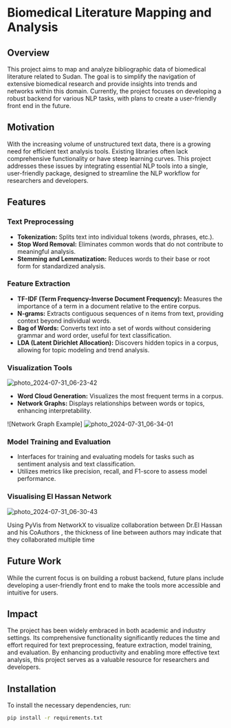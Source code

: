 # Biomedical Literature Mapping and Analysis


## Overview

This project aims to map and analyze bibliographic data of biomedical literature related to Sudan. The goal is to simplify the navigation of extensive biomedical research and provide insights into trends and networks within this domain. Currently, the project focuses on developing a robust backend for various NLP tasks, with plans to create a user-friendly front end in the future.

## Motivation

With the increasing volume of unstructured text data, there is a growing need for efficient text analysis tools. Existing libraries often lack comprehensive functionality or have steep learning curves. This project addresses these issues by integrating essential NLP tools into a single, user-friendly package, designed to streamline the NLP workflow for researchers and developers.

## Features

### Text Preprocessing

- **Tokenization:** Splits text into individual tokens (words, phrases, etc.).
- **Stop Word Removal:** Eliminates common words that do not contribute to meaningful analysis.
- **Stemming and Lemmatization:** Reduces words to their base or root form for standardized analysis.

### Feature Extraction

- **TF-IDF (Term Frequency-Inverse Document Frequency):** Measures the importance of a term in a document relative to the entire corpus.
- **N-grams:** Extracts contiguous sequences of n items from text, providing context beyond individual words.
- **Bag of Words:** Converts text into a set of words without considering grammar and word order, useful for text classification.
- **LDA (Latent Dirichlet Allocation):** Discovers hidden topics in a corpus, allowing for topic modeling and trend analysis.

### Visualization Tools

![photo_2024-07-31_06-23-42](https://github.com/user-attachments/assets/9233307e-e0d8-45b8-9748-b042288e57a4)

- **Word Cloud Generation:** Visualizes the most frequent terms in a corpus.
- **Network Graphs:** Displays relationships between words or topics, enhancing interpretability.

![Network Graph Example]
![photo_2024-07-31_06-34-01](https://github.com/user-attachments/assets/7c6bdf1f-5801-4023-9f05-44300319755e)


### Model Training and Evaluation

- Interfaces for training and evaluating models for tasks such as sentiment analysis and text classification.
- Utilizes metrics like precision, recall, and F1-score to assess model performance.

### Visualising El Hassan Network
![photo_2024-07-31_06-30-43](https://github.com/user-attachments/assets/ae6d32e9-4d50-4cf8-ac03-37bf4c035865)


Using PyVis from NetworkX to visualize collaboration between Dr.El Hassan and his CoAuthors , the thickness of line between authors may indicate that they collaborated multiple time

## Future Work

While the current focus is on building a robust backend, future plans include developing a user-friendly front end to make the tools more accessible and intuitive for users.

## Impact

The project has been widely embraced in both academic and industry settings. Its comprehensive functionality significantly reduces the time and effort required for text preprocessing, feature extraction, model training, and evaluation. By enhancing productivity and enabling more effective text analysis, this project serves as a valuable resource for researchers and developers.

## Installation

To install the necessary dependencies, run:

```bash
pip install -r requirements.txt


